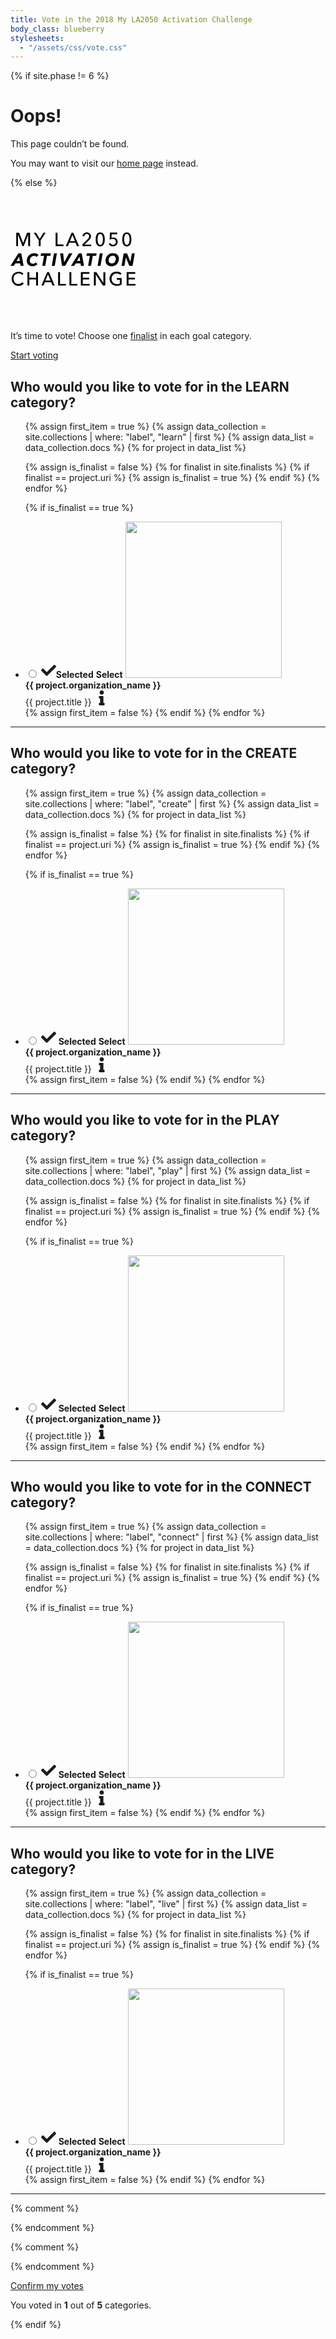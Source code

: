 ```yaml
---
title: Vote in the 2018 My LA2050 Activation Challenge
body_class: blueberry
stylesheets:
  - "/assets/css/vote.css"
---
```


{% if site.phase != 6 %}

# Oops!

<div class="introduction" markdown="1">
This page couldn’t be found.

You may want to visit our [home page](/) instead.
</div>

{% else %}

<div class="introduction" markdown="1">

<div>
<a href="/finalists/" class="logo">
  <!--
  <img src="/assets/images/vote-logo-white.png" alt="My LA2050 Activation Challenge" style="margin-top: -3em;
    width: 12em;
    height: auto;" />
  -->
  <svg xmlns="http://www.w3.org/2000/svg" viewBox="0 0 185.1 79.2" width="200" height="200">
    <switch>
      <g>
        <path d="M18.7,15.7L18.7,15.7l5.9-15.2H29v19.8h-2.8V3.8h-0.1l-6.6,16.6h-1.8L11.2,3.8h-0.1v16.6H8.5V0.5h4.3
          L18.7,15.7z"/>
        <path d="M44.6,20.3h-2.8v-8.6L34.4,0.5h3.4l5.5,9l5.5-9H52l-7.4,11.3V20.3z"/>
        <path d="M69.6,17.9h8.8v2.5H66.8V0.5h2.8V17.9z"/>
        <path d="M85,20.3h-3.1l8.6-19.8H93l8.5,19.8h-3.1l-2-4.9H87L85,20.3z M88,13h7.4l-3.7-9.3L88,13z"/>
        <path d="M119.4,20.3h-12.9v-2.6l7.9-7.8c0.6-0.6,1.1-1.3,1.5-1.9c0.4-0.7,0.6-1.4,0.6-2.3c0-0.5-0.1-1-0.3-1.4
          c-0.2-0.4-0.4-0.8-0.8-1.1s-0.7-0.5-1.1-0.7c-0.4-0.2-0.9-0.2-1.4-0.2c-1,0-1.8,0.3-2.5,1c-0.7,0.6-1.1,1.5-1.2,2.5l-2.7-0.4
          c0.1-0.7,0.4-1.4,0.7-2.1c0.4-0.6,0.8-1.2,1.4-1.7c0.6-0.5,1.2-0.8,1.9-1.1c0.7-0.3,1.5-0.4,2.4-0.4c0.8,0,1.6,0.1,2.4,0.4
          c0.8,0.2,1.4,0.6,2,1.1c0.6,0.5,1,1.1,1.4,1.8s0.5,1.5,0.5,2.4c0,0.6-0.1,1.2-0.3,1.8c-0.2,0.5-0.4,1.1-0.7,1.5
          c-0.3,0.5-0.6,0.9-1,1.4c-0.4,0.4-0.8,0.9-1.2,1.3l-6.4,6.3h9.7V20.3z"/>
        <path d="M132.9,0c1.2,0,2.2,0.3,3,0.8c0.8,0.5,1.5,1.3,2.1,2.2c0.5,0.9,1,2,1.2,3.3c0.3,1.3,0.4,2.6,0.4,4.1
          c0,1.5-0.1,2.8-0.4,4.1c-0.3,1.3-0.7,2.4-1.2,3.3c-0.6,0.9-1.3,1.7-2.1,2.2c-0.8,0.5-1.9,0.8-3,0.8s-2.2-0.3-3.1-0.8
          c-0.9-0.5-1.6-1.3-2.1-2.2c-0.6-0.9-1-2-1.2-3.3c-0.3-1.3-0.4-2.6-0.4-4.1c0-1.4,0.1-2.8,0.4-4.1c0.3-1.3,0.7-2.4,1.2-3.3
          s1.3-1.7,2.1-2.2C130.7,0.3,131.7,0,132.9,0z M132.9,2.3c-0.8,0-1.5,0.3-2,0.8c-0.5,0.5-0.9,1.2-1.2,2c-0.3,0.8-0.5,1.7-0.6,2.6
          c-0.1,1-0.2,1.8-0.2,2.7s0.1,1.7,0.2,2.7c0.1,1,0.3,1.8,0.6,2.6c0.3,0.8,0.7,1.5,1.2,2s1.2,0.8,2,0.8c0.8,0,1.5-0.3,2-0.8
          c0.5-0.5,0.9-1.2,1.2-2c0.3-0.8,0.5-1.7,0.6-2.6c0.1-1,0.2-1.8,0.2-2.7s-0.1-1.7-0.2-2.7c-0.1-1-0.3-1.8-0.6-2.6
          c-0.3-0.8-0.7-1.5-1.2-2C134.3,2.5,133.7,2.3,132.9,2.3z"/>
        <path d="M158,2.9h-8.2l-0.2,5.2c0.4-0.1,0.8-0.2,1.2-0.3c0.5-0.1,0.9-0.1,1.3-0.1c1,0,1.8,0.1,2.6,0.4
          c0.8,0.3,1.5,0.7,2.1,1.2c0.6,0.5,1,1.2,1.4,2c0.3,0.8,0.5,1.6,0.5,2.6c0,1-0.2,2-0.5,2.8c-0.4,0.8-0.8,1.6-1.5,2.1
          c-0.6,0.6-1.3,1-2.2,1.4s-1.8,0.5-2.7,0.5c-1.5,0-2.9-0.4-3.9-1.1c-1.1-0.7-1.9-1.7-2.4-2.9l2.5-1c0.3,0.8,0.8,1.4,1.5,1.9
          c0.7,0.5,1.5,0.7,2.4,0.7c0.6,0,1.1-0.1,1.6-0.3c0.5-0.2,0.9-0.5,1.3-0.9c0.4-0.4,0.7-0.8,0.9-1.3s0.3-1.1,0.3-1.7
          c0-0.7-0.1-1.4-0.4-1.9c-0.3-0.5-0.6-1-1-1.4s-0.9-0.6-1.5-0.8c-0.6-0.2-1.1-0.3-1.8-0.3c-0.7,0-1.5,0.1-2.3,0.3
          c-0.8,0.2-1.5,0.5-2.1,0.8l0.3-10.5H158V2.9z"/>
        <path d="M172.3,0c1.2,0,2.2,0.3,3,0.8c0.8,0.5,1.5,1.3,2.1,2.2c0.5,0.9,1,2,1.2,3.3c0.3,1.3,0.4,2.6,0.4,4.1
          c0,1.5-0.1,2.8-0.4,4.1c-0.3,1.3-0.7,2.4-1.2,3.3c-0.6,0.9-1.3,1.7-2.1,2.2c-0.8,0.5-1.9,0.8-3,0.8s-2.2-0.3-3.1-0.8
          c-0.9-0.5-1.6-1.3-2.1-2.2c-0.6-0.9-1-2-1.2-3.3c-0.3-1.3-0.4-2.6-0.4-4.1c0-1.4,0.1-2.8,0.4-4.1c0.3-1.3,0.7-2.4,1.2-3.3
          s1.3-1.7,2.1-2.2C170.1,0.3,171.2,0,172.3,0z M172.3,2.3c-0.8,0-1.5,0.3-2,0.8c-0.5,0.5-0.9,1.2-1.2,2c-0.3,0.8-0.5,1.7-0.6,2.6
          c-0.1,1-0.2,1.8-0.2,2.7s0.1,1.7,0.2,2.7c0.1,1,0.3,1.8,0.6,2.6c0.3,0.8,0.7,1.5,1.2,2s1.2,0.8,2,0.8c0.8,0,1.5-0.3,2-0.8
          c0.5-0.5,0.9-1.2,1.2-2c0.3-0.8,0.5-1.7,0.6-2.6c0.1-1,0.2-1.8,0.2-2.7s-0.1-1.7-0.2-2.7c-0.1-1-0.3-1.8-0.6-2.6
          c-0.3-0.8-0.7-1.5-1.2-2C173.8,2.5,173.1,2.3,172.3,2.3z"/>
        <path d="M14.9,49.5l-0.6-3.7H7.2l-2.2,3.7H0l11.7-18.4h4.2l3.5,18.4H14.9z M12.8,35.9L9,42.4h4.8L12.8,35.9z"/>
        <path d="M39.9,47c-0.4,0.4-0.8,0.8-1.3,1.2c-0.5,0.4-1,0.7-1.6,1s-1.3,0.5-2,0.7c-0.7,0.2-1.5,0.2-2.4,0.2
          c-1.3,0-2.5-0.2-3.5-0.6s-1.9-0.9-2.7-1.6c-0.7-0.7-1.3-1.5-1.7-2.5c-0.4-1-0.6-2.1-0.6-3.3c0-1.6,0.3-3.1,0.8-4.4
          c0.6-1.4,1.3-2.6,2.3-3.6c1-1,2.1-1.8,3.5-2.4c1.3-0.6,2.8-0.9,4.3-0.9c1.5,0,2.8,0.3,3.9,0.8c1.2,0.5,2,1.2,2.6,2l-3.2,2.9
          c-0.3-0.5-0.7-0.8-1.3-1.2s-1.3-0.5-2.2-0.5c-0.9,0-1.8,0.2-2.5,0.6c-0.8,0.4-1.4,0.9-2,1.6c-0.5,0.6-1,1.4-1.3,2.2
          c-0.3,0.8-0.5,1.7-0.5,2.6c0,0.6,0.1,1.2,0.3,1.8s0.5,1.1,0.9,1.5c0.4,0.4,0.9,0.7,1.4,1c0.6,0.2,1.2,0.4,1.9,0.4
          c0.8,0,1.6-0.2,2.3-0.5c0.7-0.3,1.4-0.8,1.9-1.5L39.9,47z"/>
        <path d="M54,34.8l-2.6,14.7h-4.3l2.6-14.7h-5.1l0.7-3.7h14.5L59,34.8H54z"/>
        <path d="M61.2,49.5l3.2-18.4h4.3l-3.2,18.4H61.2z"/>
        <path d="M80.8,49.5h-4.5l-2.8-18.4H78l1.4,13.2h0.1l7.2-13.2h5L80.8,49.5z"/>
        <path d="M104.3,49.5l-0.6-3.7h-7.1l-2.2,3.7h-4.9l11.7-18.4h4.2l3.5,18.4H104.3z M102.2,35.9l-3.8,6.5h4.8L102.2,35.9z
          "/>
        <path d="M121.8,34.8l-2.6,14.7h-4.3l2.6-14.7h-5.1l0.7-3.7h14.5l-0.7,3.7H121.8z"/>
        <path d="M129,49.5l3.2-18.4h4.3l-3.2,18.4H129z"/>
        <path d="M151.6,30.7c1.4,0,2.6,0.2,3.7,0.6c1.1,0.4,2,0.9,2.8,1.6c0.8,0.7,1.3,1.6,1.8,2.6s0.6,2.1,0.6,3.4
          c0,1.6-0.3,3-0.8,4.4c-0.5,1.4-1.3,2.5-2.2,3.6s-2.1,1.8-3.4,2.4c-1.3,0.6-2.8,0.9-4.4,0.9c-1.4,0-2.7-0.2-3.8-0.6
          c-1.1-0.4-2-0.9-2.8-1.6c-0.8-0.7-1.4-1.6-1.8-2.6c-0.4-1-0.6-2.1-0.6-3.4c0-1.6,0.3-3,0.8-4.4s1.3-2.5,2.3-3.6
          c1-1,2.1-1.8,3.4-2.4S150,30.7,151.6,30.7z M149.9,46.1c1,0,1.8-0.2,2.6-0.6c0.8-0.4,1.4-0.9,1.9-1.6c0.5-0.6,0.9-1.4,1.2-2.2
          c0.3-0.8,0.4-1.7,0.4-2.6c0-0.6-0.1-1.2-0.3-1.8s-0.5-1.1-0.9-1.5c-0.4-0.4-0.9-0.7-1.5-1c-0.6-0.2-1.3-0.4-2-0.4
          c-0.9,0-1.8,0.2-2.5,0.6s-1.4,0.9-1.9,1.6c-0.5,0.7-0.9,1.4-1.2,2.2s-0.4,1.7-0.4,2.6c0,0.6,0.1,1.2,0.3,1.8s0.5,1.1,0.9,1.5
          c0.4,0.4,0.9,0.7,1.5,1C148.4,46,149.1,46.1,149.9,46.1z"/>
        <path d="M176,49.5l-5.1-12.2h-0.1l-2.1,12.2h-4.3l3.2-18.4h4.9l5,12.1h0.1l2.1-12.1h4.3l-3.2,18.4H176z"/>
        <path d="M19.8,75.6c-0.8,1.1-1.8,1.9-3.1,2.6c-1.2,0.7-2.8,1-4.5,1c-1.5,0-2.9-0.3-4.2-0.8c-1.3-0.5-2.4-1.2-3.3-2.2
          c-0.9-0.9-1.6-2-2.2-3.3s-0.8-2.7-0.8-4.2c0-1.5,0.3-3,0.8-4.2s1.3-2.4,2.2-3.3c0.9-0.9,2.1-1.6,3.3-2.1s2.7-0.8,4.2-0.8
          c0.7,0,1.4,0.1,2,0.2s1.4,0.3,2,0.6c0.6,0.3,1.2,0.6,1.7,1c0.5,0.4,1,0.8,1.3,1.3l-2.2,1.7c-0.5-0.7-1.2-1.2-2.1-1.7
          c-0.9-0.4-1.8-0.7-2.9-0.7c-1.2,0-2.2,0.2-3.1,0.6s-1.7,1-2.4,1.7c-0.7,0.7-1.2,1.6-1.5,2.5c-0.4,1-0.5,2-0.5,3.1
          c0,1.1,0.2,2.2,0.5,3.1c0.3,1,0.8,1.8,1.5,2.5c0.6,0.7,1.4,1.3,2.4,1.7c0.9,0.4,2,0.6,3.1,0.6c1.1,0,2.1-0.2,3.1-0.7
          c0.9-0.4,1.7-1.1,2.3-2L19.8,75.6z"/>
        <path d="M25.1,58.9h2.8v8.3h10v-8.3h2.8v19.8h-2.8v-9.1h-10v9.1h-2.8V58.9z"/>
        <path d="M48.9,78.7h-3.1l8.6-19.8h2.5l8.5,19.8h-3.1l-2-4.9h-9.4L48.9,78.7z M51.8,71.4h7.4l-3.7-9.3L51.8,71.4z"/>
        <path d="M73.3,76.3h8.8v2.5H70.5V58.9h2.8V76.3z"/>
        <path d="M90.1,76.3h8.8v2.5H87.3V58.9h2.8V76.3z"/>
        <path d="M106.9,76.3h10.4v2.5h-13.1V58.9h12.7v2.4h-9.9v5.9h9.4v2.4h-9.4V76.3z"/>
        <path d="M137.5,74.8L137.5,74.8l0.1-15.8h2.8v19.8h-3.5l-10.5-16.2h-0.1v16.2h-2.8V58.9h3.6L137.5,74.8z"/>
        <path d="M162.6,63c-0.6-0.7-1.4-1.2-2.3-1.6c-0.9-0.4-2-0.6-3.1-0.6c-1.2,0-2.2,0.2-3.1,0.6s-1.7,1-2.4,1.7
          c-0.7,0.7-1.2,1.6-1.5,2.5c-0.4,1-0.5,2-0.5,3.1c0,1.1,0.2,2.1,0.5,3.1s0.9,1.8,1.5,2.5s1.5,1.3,2.4,1.7c1,0.4,2,0.6,3.2,0.6
          c0.9,0,1.8-0.1,2.6-0.3c0.8-0.2,1.5-0.4,2-0.7v-5.5h-4.4v-2.4h7.1v9.6c-1,0.6-2.2,1-3.4,1.3c-1.2,0.3-2.6,0.4-4,0.4
          c-1.5,0-3-0.3-4.3-0.8c-1.3-0.5-2.4-1.2-3.3-2.2c-0.9-0.9-1.7-2-2.2-3.3s-0.8-2.7-0.8-4.2c0-1.5,0.3-3,0.8-4.2s1.3-2.4,2.2-3.3
          c0.9-0.9,2.1-1.6,3.3-2.1s2.7-0.8,4.2-0.8c1.6,0,3,0.2,4.2,0.7c1.2,0.5,2.3,1.1,3.1,1.9L162.6,63z"/>
        <path d="M174.7,76.3h10.4v2.5h-13.1V58.9h12.7v2.4h-9.9v5.9h9.4v2.4h-9.4V76.3z"/>
      </g>
      <foreignObject>My LA2050<br /><em>Activation</em><br />Challenge</foreignObject>
    </switch>
  </svg>
</a>

<p>It’s time to vote! Choose one <a href="/finalists/" target="_blank">finalist</a> in each goal category.</p>

<p class="action"><a href="#learn" onClick="document.getElementById('learn').scrollIntoView({ behavior: 'smooth', block: 'start' }); event.preventDefault();">Start voting</a></p>

<!--
<p style="font-size: 1rem"><a href="/finalists/" target="_blank">I want to learn more about the finalists</a>.</p>
-->

  <!--
<ul class="action">
  <li><a href="#learn" onClick="document.getElementById('learn').scrollIntoView({ behavior: 'smooth', block: 'start' }); event.preventDefault();">Start voting</a></li>
  <li style="margin-top: 1.5em"><a href="#learn" onClick="document.getElementById('learn').scrollIntoView({ behavior: 'smooth', block: 'start' }); event.preventDefault();">Learn more about the finalists</a></li>
  
</ul>-->
</div>

<!--
<p style="margin-top: 1.5em">
  <a href="#learn">
    <svg viewBox="0 0 448 512" width="24" height="24">
      <switch>
        <path d="M413.1 222.5l22.2 22.2c9.4 9.4 9.4 24.6 0 33.9L241 473c-9.4 9.4-24.6 9.4-33.9 0L12.7 278.6c-9.4-9.4-9.4-24.6 0-33.9l22.2-22.2c9.5-9.5 25-9.3 34.3.4L184 343.4V56c0-13.3 10.7-24 24-24h32c13.3 0 24 10.7 24 24v287.4l114.8-120.5c9.3-9.8 24.8-10 34.3-.4z" class=""></path>
        <foreignObject>Okay, let’s go</foreignObject>
      </switch>
    </svg>
  </a>
</p>
-->

</div>




<script>
(function() {
  function getRandomOrder() {
    return (Math.floor(Math.random() * 10) + 1) - 5;
  }
  for (var index = 0; index < 5; index++) {
    document.documentElement.style.setProperty('--order-' + index, getRandomOrder());
  }
})();
</script>


<form name="vote" action="/vote/submit/" method="post" markdown="1" data-netlify="true">

<h2 class="blueberry" id="learn">Who would you like to vote for in the <span style="text-transform: uppercase;">Learn</span> category?</h2>

<ul class="blueberry">
{% assign first_item = true %}
{% assign data_collection = site.collections | where: "label", "learn" | first %}
{% assign data_list = data_collection.docs %}
{% for project in data_list %}

{% assign is_finalist = false %}
{% for finalist in site.finalists %}
  {% if finalist == project.uri %}
    {% assign is_finalist = true %}
  {% endif %}
{% endfor %}

{% if is_finalist == true %}
<li>
<label>
  <input type="radio" name="learn" value="{{ project.organization_name }}" />
  <span class="mask"></span><span class="pseudo-checkbox">
    <svg width="24" height="24" viewBox="0 0 512 512">
      <path fill="currentColor" d="M173.898 439.404l-166.4-166.4c-9.997-9.997-9.997-26.206 0-36.204l36.203-36.204c9.997-9.998 26.207-9.998 36.204 0L192 312.69 432.095 72.596c9.997-9.997 26.207-9.997 36.204 0l36.203 36.204c9.997 9.997 9.997 26.206 0 36.204l-294.4 294.401c-9.998 9.997-26.207 9.997-36.204-.001z"></path>
      <strong>Selected</strong>
    </svg>
  </span>
  <span class="call-to-action">
    <!--<svg></svg>-->
    <strong>Select</strong>
  </span>
  <img src="/assets/images/{{ project.category }}/2048-wide/{{ project.project_image }}" width="250" /><br />
  <span class="text"><strong>{{ project.organization_name }}</strong><br />{{ project.title }}</span>
</label>
<a href="{{ project.uri }}" target="_blank">
<svg viewBox="0 0 192 512" width="24" height="24" aria-label="{{ project.organization_name }}">
  <switch>
    <path fill="currentColor" d="M20 424.229h20V279.771H20c-11.046 0-20-8.954-20-20V212c0-11.046 8.954-20 20-20h112c11.046 0 20 8.954 20 20v212.229h20c11.046 0 20 8.954 20 20V492c0 11.046-8.954 20-20 20H20c-11.046 0-20-8.954-20-20v-47.771c0-11.046 8.954-20 20-20zM96 0C56.235 0 24 32.235 24 72s32.235 72 72 72 72-32.235 72-72S135.764 0 96 0z" class=""></path>
    <foreignObject>{{ project.organization_name }}</foreignObject>
  </switch>
</svg>
</a>
</li>
{% assign first_item = false %}
{% endif %}
{% endfor %}
</ul>

<hr />

<h2 class="banana" id="create">Who would you like to vote for in the <span style="text-transform: uppercase;">Create</span> category?</h2>

<ul class="banana">
{% assign first_item = true %}
{% assign data_collection = site.collections | where: "label", "create" | first %}
{% assign data_list = data_collection.docs %}
{% for project in data_list %}

{% assign is_finalist = false %}
{% for finalist in site.finalists %}
  {% if finalist == project.uri %}
    {% assign is_finalist = true %}
  {% endif %}
{% endfor %}

{% if is_finalist == true %}
<li>
<label>
  <input type="radio" name="create" value="{{ project.organization_name }}" />
  <span class="mask"></span><span class="pseudo-checkbox">
    <svg width="24" height="24" viewBox="0 0 512 512">
      <path fill="currentColor" d="M173.898 439.404l-166.4-166.4c-9.997-9.997-9.997-26.206 0-36.204l36.203-36.204c9.997-9.998 26.207-9.998 36.204 0L192 312.69 432.095 72.596c9.997-9.997 26.207-9.997 36.204 0l36.203 36.204c9.997 9.997 9.997 26.206 0 36.204l-294.4 294.401c-9.998 9.997-26.207 9.997-36.204-.001z"></path>
    </svg>
    <strong>Selected</strong>
  </span>
  <span class="call-to-action">
    <!--<svg></svg>-->
    <strong>Select</strong>
  </span>
  <img src="/assets/images/{{ project.category }}/2048-wide/{{ project.project_image }}" width="250" /><br />
  <span class="text"><strong>{{ project.organization_name }}</strong><br />{{ project.title }}</span>
</label>
<a href="{{ project.uri }}" title="{{ project.organization_name }}" target="_blank">
<svg viewBox="0 0 192 512" width="24" height="24">
  <switch>
    <path fill="currentColor" d="M20 424.229h20V279.771H20c-11.046 0-20-8.954-20-20V212c0-11.046 8.954-20 20-20h112c11.046 0 20 8.954 20 20v212.229h20c11.046 0 20 8.954 20 20V492c0 11.046-8.954 20-20 20H20c-11.046 0-20-8.954-20-20v-47.771c0-11.046 8.954-20 20-20zM96 0C56.235 0 24 32.235 24 72s32.235 72 72 72 72-32.235 72-72S135.764 0 96 0z" class=""></path>
    <foreignObject>{{ project.organization_name }}</foreignObject>
  </switch>
</svg>
</a>
</li>
{% assign first_item = false %}
{% endif %}
{% endfor %}
</ul>

<hr />

<h2 class="strawberry" id="play">Who would you like to vote for in the <span style="text-transform: uppercase;">Play</span> category?</h2>

<ul class="strawberry">
{% assign first_item = true %}
{% assign data_collection = site.collections | where: "label", "play" | first %}
{% assign data_list = data_collection.docs %}
{% for project in data_list %}

{% assign is_finalist = false %}
{% for finalist in site.finalists %}
  {% if finalist == project.uri %}
    {% assign is_finalist = true %}
  {% endif %}
{% endfor %}

{% if is_finalist == true %}
<li>
<label>
  <input type="radio" name="play" value="{{ project.organization_name }}" />
  <span class="mask"></span><span class="pseudo-checkbox">
    <svg width="24" height="24" viewBox="0 0 512 512">
      <path fill="currentColor" d="M173.898 439.404l-166.4-166.4c-9.997-9.997-9.997-26.206 0-36.204l36.203-36.204c9.997-9.998 26.207-9.998 36.204 0L192 312.69 432.095 72.596c9.997-9.997 26.207-9.997 36.204 0l36.203 36.204c9.997 9.997 9.997 26.206 0 36.204l-294.4 294.401c-9.998 9.997-26.207 9.997-36.204-.001z"></path>
    </svg>
    <strong>Selected</strong>
  </span>
  <span class="call-to-action">
    <!--<svg></svg>-->
    <strong>Select</strong>
  </span>
  <img src="/assets/images/{{ project.category }}/2048-wide/{{ project.project_image }}" width="250" /><br />
  <span class="text"><strong>{{ project.organization_name }}</strong><br />{{ project.title }}</span>
</label>
<a href="{{ project.uri }}" title="{{ project.organization_name }}" target="_blank">
<svg viewBox="0 0 192 512" width="24" height="24">
  <switch>
    <path fill="currentColor" d="M20 424.229h20V279.771H20c-11.046 0-20-8.954-20-20V212c0-11.046 8.954-20 20-20h112c11.046 0 20 8.954 20 20v212.229h20c11.046 0 20 8.954 20 20V492c0 11.046-8.954 20-20 20H20c-11.046 0-20-8.954-20-20v-47.771c0-11.046 8.954-20 20-20zM96 0C56.235 0 24 32.235 24 72s32.235 72 72 72 72-32.235 72-72S135.764 0 96 0z" class=""></path>
    <foreignObject>{{ project.organization_name }}</foreignObject>
  </switch>
</svg>
</a>
</li>
{% assign first_item = false %}
{% endif %}
{% endfor %}
</ul>

<hr />

<h2 class="tangerine" id="connect">Who would you like to vote for in the <span style="text-transform: uppercase;">Connect</span> category?</h2>

<ul class="tangerine">
{% assign first_item = true %}
{% assign data_collection = site.collections | where: "label", "connect" | first %}
{% assign data_list = data_collection.docs %}
{% for project in data_list %}

{% assign is_finalist = false %}
{% for finalist in site.finalists %}
  {% if finalist == project.uri %}
    {% assign is_finalist = true %}
  {% endif %}
{% endfor %}

{% if is_finalist == true %}
<li>
<label>
  <input type="radio" name="connect" value="{{ project.organization_name }}" />
  <span class="mask"></span><span class="pseudo-checkbox">
    <svg width="24" height="24" viewBox="0 0 512 512">
      <path fill="currentColor" d="M173.898 439.404l-166.4-166.4c-9.997-9.997-9.997-26.206 0-36.204l36.203-36.204c9.997-9.998 26.207-9.998 36.204 0L192 312.69 432.095 72.596c9.997-9.997 26.207-9.997 36.204 0l36.203 36.204c9.997 9.997 9.997 26.206 0 36.204l-294.4 294.401c-9.998 9.997-26.207 9.997-36.204-.001z"></path>
    </svg>
    <strong>Selected</strong>
  </span>
  <span class="call-to-action">
    <!--<svg></svg>-->
    <strong>Select</strong>
  </span>
  <img src="/assets/images/{{ project.category }}/2048-wide/{{ project.project_image }}" width="250" /><br />
  <span class="text"><strong>{{ project.organization_name }}</strong><br />{{ project.title }}</span>
</label>
<a href="{{ project.uri }}" title="{{ project.organization_name }}" target="_blank">
<svg viewBox="0 0 192 512" width="24" height="24">
  <switch>
    <path fill="currentColor" d="M20 424.229h20V279.771H20c-11.046 0-20-8.954-20-20V212c0-11.046 8.954-20 20-20h112c11.046 0 20 8.954 20 20v212.229h20c11.046 0 20 8.954 20 20V492c0 11.046-8.954 20-20 20H20c-11.046 0-20-8.954-20-20v-47.771c0-11.046 8.954-20 20-20zM96 0C56.235 0 24 32.235 24 72s32.235 72 72 72 72-32.235 72-72S135.764 0 96 0z" class=""></path>
    <foreignObject>{{ project.organization_name }}</foreignObject>
  </switch>
</svg>
</a>
</li>
{% assign first_item = false %}
{% endif %}
{% endfor %}
</ul>

<hr />

<h2 class="lime" id="live">Who would you like to vote for in the <span style="text-transform: uppercase;">Live</span> category?</h2>

<ul class="lime">
{% assign first_item = true %}
{% assign data_collection = site.collections | where: "label", "live" | first %}
{% assign data_list = data_collection.docs %}
{% for project in data_list %}

{% assign is_finalist = false %}
{% for finalist in site.finalists %}
  {% if finalist == project.uri %}
    {% assign is_finalist = true %}
  {% endif %}
{% endfor %}

{% if is_finalist == true %}
<li>
<label>
  <input type="radio" name="live" value="{{ project.organization_name }}" />
  <span class="mask"></span><span class="pseudo-checkbox">
    <svg width="24" height="24" viewBox="0 0 512 512">
      <path fill="currentColor" d="M173.898 439.404l-166.4-166.4c-9.997-9.997-9.997-26.206 0-36.204l36.203-36.204c9.997-9.998 26.207-9.998 36.204 0L192 312.69 432.095 72.596c9.997-9.997 26.207-9.997 36.204 0l36.203 36.204c9.997 9.997 9.997 26.206 0 36.204l-294.4 294.401c-9.998 9.997-26.207 9.997-36.204-.001z"></path>
    </svg>
    <strong>Selected</strong>
  </span>
  <span class="call-to-action">
    <!--<svg></svg>-->
    <strong>Select</strong>
  </span>
  <img src="/assets/images/{{ project.category }}/2048-wide/{{ project.project_image }}" width="250" /><br />
  <span class="text"><strong>{{ project.organization_name }}</strong><br />{{ project.title }}</span>
</label>
<a href="{{ project.uri }}" title="{{ project.organization_name }}" target="_blank">
<svg viewBox="0 0 192 512" width="24" height="24">
  <switch>
    <path fill="currentColor" d="M20 424.229h20V279.771H20c-11.046 0-20-8.954-20-20V212c0-11.046 8.954-20 20-20h112c11.046 0 20 8.954 20 20v212.229h20c11.046 0 20 8.954 20 20V492c0 11.046-8.954 20-20 20H20c-11.046 0-20-8.954-20-20v-47.771c0-11.046 8.954-20 20-20zM96 0C56.235 0 24 32.235 24 72s32.235 72 72 72 72-32.235 72-72S135.764 0 96 0z" class=""></path>
    <foreignObject>{{ project.organization_name }}</foreignObject>
  </switch>
</svg>
</a>
</li>
{% assign first_item = false %}
{% endif %}
{% endfor %}
</ul>

<hr />

<section id="finish" class="blueberry" style="display: none;">

<div markdown="1">
## You’re <span style="text-decoration: underline;">almost</span> done!

Now it’s time to confirm your votes by signing in with one of your accounts.

### Sign in with…

<ul class="action" style="max-width: 20em; margin: 1.5em auto 0; padding: 0">
  <li style="order: 1" style="margin: 0.75em 0 !important; padding: 0"><a href="#sign-in-phone" onClick="document.getElementById('sign-in-phone').style.display = 'flex'; document.getElementById('sign-in-phone').scrollIntoView({ behavior: 'smooth', block: 'start' }); event.preventDefault();">Phone</a></li>
  <li style="order: 3" style="margin: 0.75em 0 !important; padding: 0"><a href="#sign-in-email" onClick="document.getElementById('sign-in-email').style.display = 'flex'; document.getElementById('sign-in-email').scrollIntoView({ behavior: 'smooth', block: 'start' }); event.preventDefault();">Email</a></li>
  <li style="order: 2" style="margin: 0.75em 0 !important; padding: 0"><a href="#sign-in-facebook" onClick="signInSocial('facebook'); event.preventDefault();">Facebook</a></li>
 <!--  <li style="order: 1" style="margin: 0.75em 0 !important; padding: 0"><a href="/vote/confirmation/">Twitter</a></li> -->
</ul>

<!--
<ul class="action" style="display: block">
  <li style="margin: 0 !important; padding-right: 0;"><a href="#sign-in-email" onClick="document.getElementById('sign-in-email').style.display = 'flex'; document.getElementById('sign-in-email').scrollIntoView({ behavior: 'smooth', block: 'start' }); event.preventDefault();">Sign in with email</a></li>
  <li style="margin: 0 !important; padding: 0;">or</li>
  <li style="margin: 0 !important; padding-right: 0;"><a href="/vote/confirmation/">Sign in with Facebook</a></li>
  <li style="margin: 0 !important; padding: 0">or</li>
  <li style="margin: 0 !important; padding-right: 0;"><a href="/vote/confirmation/">Sign in with Twitter</a></li>
</ul>
-->

</div>

</section>

</form>

{% comment %}
<!--
<form name="vote_email" action="/vote/email-sent/" method="post" data-netlify="true">
-->
{% endcomment %}
<form name="vote_email" action="/vote/email-sent/" method="get">
<input type="hidden" name="learn" />
<input type="hidden" name="create" />
<input type="hidden" name="play" />
<input type="hidden" name="connect" />
<input type="hidden" name="live" />

<section id="sign-in-email" class="lime" style="display: none">

<div markdown="1">
### Sign in with email

Next, we’ll send instructions to your email address.

<p class="field-button banana">
<label style="flex-grow: 1; margin-right: 0.25em;">
  <input type="email" name="email" placeholder="example@mail.com" required="required" style="text-align: left;" />
</label>
<button type="submit">Send email</button>
</p>

<p style="margin-top: 1.7142857143em"><small>We will only use this address to complete the voting process. (No spam, we promise!)</small></p>
</div>

</section>

</form>

{% comment %}
<!--
<form name="vote_sms" action="/vote/sms-sent/" method="post" data-netlify="true">
-->
{% endcomment %}
<form name="vote_sms" action="/vote/sms-sent/" method="get">
<input type="hidden" name="learn" />
<input type="hidden" name="create" />
<input type="hidden" name="play" />
<input type="hidden" name="connect" />
<input type="hidden" name="live" />

<section id="sign-in-phone" class="strawberry" style="display: none">

<div markdown="1">
### Sign in with your phone

Next, we’ll send a text message to your phone, with instructions.

<p class="field-button">
<label style="flex-grow: 1; margin-right: 0.25em;">
  <input type="tel" name="telephone" placeholder="+1 222 333 4444" required="required" style="text-align: left;" />
</label>
<button type="submit">Send text message</button>
</p>

<p style="margin-top: 1.7142857143em"><small>We will only use this phone number to complete the voting process. (No spam, we promise!)</small></p>
</div>

</section>

</form>



<!--
<div style="margin-top: 9em"></div>
-->

<script src="https://cdn.auth0.com/js/auth0/9.3.1/auth0.min.js"></script>
<script type="text/javascript">
</script>

<script>
  function sendEmail(form){
    console.log('sendEmail');

    var email = (form.querySelector('input[name="email"]')) ? form.querySelector('input[name="email"]').value : null;
    var telephone = (form.querySelector('input[name="telephone"]')) ? form.querySelector('input[name="telephone"]').value : null;

    var fieldNames = ['learn', 'create', 'play', 'connect', 'live'];
    var votesData = [];
    var nextField;
    for (var index = 0; index < fieldNames.length; index++) {
      nextField = document.querySelector('input[type="radio"][name="' + fieldNames[index] + '"]:checked');
      if (nextField) {
        votesData.push(fieldNames[index] + '=' + encodeURIComponent(nextField.value));
        form.querySelector('input[type="hidden"][name="' + fieldNames[index] + '"]').value = nextField.value;
      } else {
        console.log('skipped: ' + fieldNames[index]);
      }
    }

    if ((votesData).length < 1) {
      console.error('No items were voted for');
      return;
    }

    if (telephone && telephone.indexOf('+') !== 0) telephone = '+1 ' + telephone

    if (telephone) {
      votesData.push('telephone=' + encodeURIComponent(telephone));
    } else if (email) {
      votesData.push('email=' + encodeURIComponent(email));
    } else {
      console.error('Couldn’t find an email or phone to add to the data');
    }

    console.dir(votesData);

    var redirectUri = window.location.origin + '/vote/authenticated/?' + votesData.join('&');
    console.log('redirectUri: ' + redirectUri);

    var options = {
      redirectUri: redirectUri,
    }

    // TODO: Validate phone number

    if (telephone) {
      options.connection = 'sms'
      options.send = 'code'
      options.phoneNumber = telephone.replace(/\-/g, '').replace(/\s/g, '')
    } else if (email) {
      options.connection = 'email'
      options.send = 'link'
      options.email = email
    } else {
      console.error('Couldn’t find an email or phone to authenticate');
    }

    var webAuth = new auth0.WebAuth({
      domain:      'activation-la2050.auth0.com',
      clientID:    'INfJpr4dnNk2EN143utsZYz4Zeq9c7cd',
      // responseMode: 'form_post',
      responseType: 'token',
      redirectUri: redirectUri
    });

    webAuth.passwordlessStart(options, function (err,res) {
      if (err) {
        // Handle error
      } else {
        form.action = form.action + '?' + votesData.join('&');
        form.submit();
        // document.querySelector('.introduction').style.display = 'block';
        // document.querySelector('form').style.display = 'none';
      }

      console.log('err');
      console.log(err)
      console.dir(err)

      console.log('res');
      console.log(res)
      console.dir(res)

      // Hide the input and show a "Check your email for your login link!" screen
      //$('.enter-email').hide();
      //$('.check-email').show();


    });
  }

  function signInSocial(socialNetwork) {

    var fieldNames = ['learn', 'create', 'play', 'connect', 'live'];
    var votesData = [];
    var nextField;
    for (var index = 0; index < fieldNames.length; index++) {
      nextField = document.querySelector('input[type="radio"][name="' + fieldNames[index] + '"]:checked');
      if (nextField) {
        votesData.push(fieldNames[index] + '=' + encodeURIComponent(nextField.value));
      } else {
        console.log('skipped: ' + fieldNames[index]);
      }
    }

    if ((votesData).length < 1) {
      console.error('No items were voted for');
      return;
    }

    votesData.push('social_network=' + encodeURIComponent(socialNetwork))

    console.dir(votesData);

    var redirectUri = window.location.origin + '/vote/authenticated/?' + votesData.join('&');
    console.log('redirectUri: ' + redirectUri);

    var options = {
      redirectUri: redirectUri,
    }

    options.connection = socialNetwork

    var webAuth = new auth0.WebAuth({
      domain:      'activation-la2050.auth0.com',
      clientID:    'INfJpr4dnNk2EN143utsZYz4Zeq9c7cd',
      responseType: 'token',
      redirectUri: redirectUri
    });

    webAuth.authorize(options, function (err,res) {
      if (err) {
        // Handle error
        console.dir(err)
      } else {
        console.dir(res)
      }
    });
  }

  var forms = document.querySelectorAll('form');
  for (var index = 0; index < forms.length; index++) {
    forms[index].addEventListener('submit', function(e) {
      console.log('form submit'); 
      e.preventDefault();
      sendEmail(e.target);
    })
  }
</script>



<script>
(function() {
  function closest(element, tagName) {

    // If the element is the target
    if (element.nodeName.toLowerCase() === tagName) return element;

    var ancestor = element;
    while ((ancestor = ancestor.parentElement) && ancestor.nodeName && ancestor.nodeName.toLowerCase() !== tagName);
    if (ancestor && ancestor.nodeName && ancestor.nodeName.toLowerCase() === tagName) {
      return ancestor;
    }
  }

  //document.addEventListener("DOMContentLoaded", function(event) {
    var form = document.querySelector('form');

    //console.dir(form);

    var delay = 500;
    var delayTimeout;
    function scrollTo(elementID) {
      console.log('scrollTo: ' + elementID)
      if (delayTimeout) clearTimeout(delayTimeout)
      delayTimeout = setTimeout(function() {
        __scrollTo(elementID)
      }, delay);
    }

    function __scrollTo(elementID) {
      console.log('_scrollTo: ' + elementID)
      // if (counter >= 5) {
      //   document.getElementById('finish').scrollIntoView({ behavior: 'smooth', block: 'start' });
      // } else {
        document.getElementById(elementID).scrollIntoView({ behavior: 'smooth', block: 'start' });
      //}
    }

    form.addEventListener('click', function(e) {
        if (e.target.nodeName.toLowerCase() === 'input' && e.target.type === 'radio' && e.target.checked) {
          console.log('e.target.name: ' + e.target.name)
          switch(e.target.name) {
            case 'learn':
              updateProgress()
              scrollTo('create')
              break;
            case 'create':
              updateProgress()
              scrollTo('play')
              break;
            case 'play':
              updateProgress()
              scrollTo('connect')
              break;
            case 'connect':
              updateProgress()
              scrollTo('live')
              break;
            case 'live':
              updateProgress()
              scrollTo('finish')
              break;
            default:

          }
        }
    });
  //});

  // window.addEventListener('scroll', function(e) {
  //   if (delayTimeout) clearTimeout(delayTimeout)
  // })


  var counter = 0;
  var count;
  var progress;
  var finish;
  function updateProgress() {
    if (!progress) progress = document.getElementById("progress");
    if (!count) count = document.getElementById("vote-count");

    progress.classList.remove('hidden');

    counter = document.querySelectorAll('input[type="radio"]:checked').length;

    count.innerText = counter;

    var exclamations = ['Nice!', 'Hooray!', 'Sweet!', 'Way to go!', 'Excellent!'];
    document.getElementById('exclamation').innerText = exclamations[counter - 1];

    // if (counter >= 5) {
    //   progress.querySelector('p').innerHTML = 'You’ve voted in all five categories!';
    //   document.getElementById('finish').scrollIntoView({ behavior: 'smooth', block: 'start' });
    // }

    if (counter >= 1 && !finish) {
      finish = document.getElementById('finish');
      finish.style.display = 'flex';

      window.addEventListener('scroll', function() {
        //if (isVisible(finish, getOffset(finish).top, window.scrollY)) {
        if ((window.scrollY + (window.innerHeight / 2)) >= getOffset(finish).top) {
          progress.classList.add('hidden-button');
        } else {
          progress.classList.remove('hidden-button');
        }
      })

    }
  }

  // KUDOS: http://stackoverflow.com/questions/442404/retrieve-the-position-x-y-of-an-html-element#answer-442474
  function getOffset( el ) {
    var _x = 0;
    var _y = 0;
    while( el && !isNaN( el.offsetLeft ) && !isNaN( el.offsetTop ) ) {
        _x += el.offsetLeft;
        _y += el.offsetTop;
        el = el.offsetParent;
    }
    return { top: _y, left: _x };
  }

  function isVisible(element, elementTop, windowTop) {
    var elementBottom = elementTop + element.offsetHeight;
    var windowBottom  = windowTop  + window.innerHeight;

    // If the top edge of the window is greater than the top edge of the target
    if ((elementTop >= windowTop && elementTop <= windowBottom) || (elementBottom >= windowTop && elementBottom <= windowBottom)) {
      return true;
    } else {
      return false;
    }
  }

})();
</script>



<div class="progress hidden" role="status" id="progress">
  <p class="action"><a href="#finish" onClick="document.getElementById('finish').scrollIntoView({ behavior: 'smooth', block: 'start' }); event.preventDefault();">Confirm my votes</a></p>
  <p><span id="exclamation" style="display: none">Nice!</span> You voted in <strong id="vote-count">1</strong> out of <strong>5</strong> categories.</p>
</div>

{% endif %}
